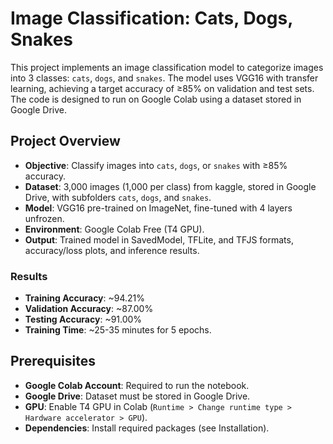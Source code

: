 # Image Classification: Cats, Dogs, Snakes

This project implements an image classification model to categorize images into 3 classes: `cats`, `dogs`, and `snakes`. The model uses VGG16 with transfer learning, achieving a target accuracy of ≥85% on validation and test sets. The code is designed to run on Google Colab using a dataset stored in Google Drive.

## Project Overview
- **Objective**: Classify images into `cats`, `dogs`, or `snakes` with ≥85% accuracy.
- **Dataset**: 3,000 images (1,000 per class) from kaggle, stored in Google Drive, with subfolders `cats`, `dogs`, and `snakes`.
- **Model**: VGG16 pre-trained on ImageNet, fine-tuned with 4 layers unfrozen.
- **Environment**: Google Colab Free (T4 GPU).
- **Output**: Trained model in SavedModel, TFLite, and TFJS formats, accuracy/loss plots, and inference results.

### Results
- **Training Accuracy**: ~94.21%
- **Validation Accuracy**: ~87.00%
- **Testing Accuracy**: ~91.00%
- **Training Time**: ~25-35 minutes for 5 epochs.

## Prerequisites
- **Google Colab Account**: Required to run the notebook.
- **Google Drive**: Dataset must be stored in Google Drive.
- **GPU**: Enable T4 GPU in Colab (`Runtime > Change runtime type > Hardware accelerator > GPU`).
- **Dependencies**: Install required packages (see Installation).
